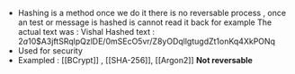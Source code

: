 - Hashing is a method once we do it there is no reversable process , once an test or message is hashed is cannot read it back for example
  The actual text was : Vishal
  Hashed text : $2a$10$A3jftSRqlpQzlDE/0mSEcO5vr/Z8yODqllgtugdZt1onKq4XkPONq
- Used for security
- Exampled : [[BCrypt]] , [[SHA-256]], [[Argon2]]
  **Not reversable**